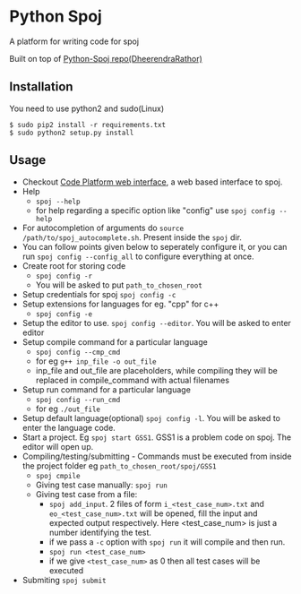 # Python Spoj
<!-- [![Build Status](https://travis-ci.org/DheerendraRathor/Python-Spoj.svg?branch=master)](https://travis-ci.org/DheerendraRathor/Python-Spoj) -->
<!-- [![Downloads](https://pypip.in/download/python_spoj/badge.svg)](https://pypi.python.org/pypi/python_spoj/) -->
<!-- [![Latest Version](https://pypip.in/version/python_spoj/badge.svg)](https://pypi.python.org/pypi/python_spoj/) -->
<!-- [![Documentation Status](https://readthedocs.org/projects/python-spoj/badge/?version=latest)](https://readthedocs.org/projects/python-spoj/?badge=latest)   -->
A platform for writing code for spoj

Built on top of [Python-Spoj repo(DheerendraRathor)](https://github.com/DheerendraRathor/Python-Spoj)

## Installation
You need to use python2 and sudo(Linux)

    $ sudo pip2 install -r requirements.txt
    $ sudo python2 setup.py install

<!-- ## Documentation -->

<!-- Documentation is present at [Read the Docs](http://python-spoj.rtfd.org) and also at the [PythonHosted](https://pythonhosted.org/python_spoj/) -->

## Usage
* Checkout [Code Platform web interface](https://github.com/shubhamshuklaer/code_platform_web), a web based
interface to spoj.
* Help
    * `spoj --help`
    * for help regarding a specific option like "config" use `spoj config --help`
* For autocompletion of arguments do `source /path/to/spoj_autocomplete.sh`.
Present inside the `spoj` dir.
* You can follow points given below to seperately configure it, or you can run
`spoj config --config_all` to configure everything at once.
* Create root for storing code
    * `spoj config -r`
    * You will be asked to put `path_to_chosen_root`
* Setup credentials for spoj `spoj config -c`
* Setup extensions for languages for eg. "cpp" for c++
    * `spoj config -e`
* Setup the editor to use. `spoj config --editor`. You will be asked to enter editor
* Setup compile command for a particular language
    * `spoj config --cmp_cmd`
    * for eg `g++ inp_file -o out_file`
    * inp_file and out_file are placeholders, while compiling they will be
    replaced in compile_command with actual filenames
* Setup run command for a particular language
    * `spoj config --run_cmd`
    * for eg `./out_file`
* Setup default language(optional) `spoj config -l`. You will be asked to enter the language code.
* Start a project. Eg `spoj start GSS1`. GSS1 is a problem code on spoj. The editor will open up.
* Compiling/testing/submitting - Commands must be executed from inside the
project folder eg `path_to_chosen_root/spoj/GSS1`
    * `spoj cmpile`
    * Giving test case manually: `spoj run`
    * Giving test case from a file:
        * `spoj add_input`. 2 files of form `i_<test_case_num>.txt` and `eo_<test_case_num>.txt` will be opened, fill the input and expected output respectively. Here <test_case_num> is just a number identifying the test.
        * if we pass a `-c` option with `spoj run` it will compile and then run.
        * `spoj run <test_case_num>`
        * if we give `<test_case_num>` as 0 then all test cases will be executed
* Submiting `spoj submit`
